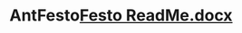 # AntFesto[Festo ReadMe.docx](https://github.com/Antaine11/AntFesto/files/11094631/Festo.ReadMe.docx)
